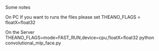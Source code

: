 Some notes


On PC
If you want to runs the files please set THEANO_FLAGS = floatX=float32


On the Server
THEANO_FLAGS=mode=FAST_RUN,device=cpu,floatX=float32 python convolutional_mlp_face.py

